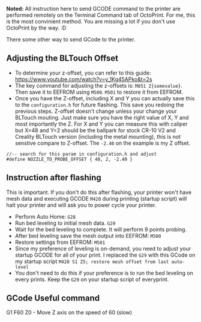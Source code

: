 **Noted:** All instruction  here to send GCODE command to the printer are performed remotely on the Terminal Command tab of OctoPrint. For me, this is the most convinient method. You are missing a lot if you don't use OctoPrint by the way. :D

There some other way to send GCode to the printer. 

## Adjusting the BLTouch Offset

- To determine your z-offset, you can refer to this guide: https://www.youtube.com/watch?v=y_1Kg45APko&t=2s
- The key command for adjusting the z-offsets is: `M851 Z{somevalue}`. Then save it to EEFROM using `M500`. `M501` to restore it from EEFROM.  
- Once you have the Z-offset, including X and Y you can actually save this to the `configuration.h` for future flashing. This save you redoing the previous steps. Z-offset doesn't change unless your change your BLTouch mouting. Just make sure you have the right value of X, Y and most importantly the Z. For X and Y you can measure this with caliper but X=48 and Y=2 should be the ballpark for stock CR-10 V2 and Creality BLTouch version (including the metal mounting), this is not  senstive compare to Z-offset.  The `-2.40` on the example is my Z offset. 

```
//-- search for this param in configuration.h and adjust 
#define NOZZLE_TO_PROBE_OFFSET { 48, 2, -2.40 } 
```

## Instruction after flashing

This is important. If you don't do this after flashing, your printer won't have mesh data and executing GCODE `M420` during printing (startup script) will halt your printer and will ask you to power cycle your printer. 

- Perform Auto Home: `G28`
- Run bed leveling to initial mesh data. `G29` 
- Wait for the bed leveling to complete. It will perform 9 points probing. 
- After bed leveling save the mesh output into EEFROM: `M500`
- Restore settings from EEFROM:  `M501`
- Since my preference of leveling is on-demand, you need to adjust your startup GCODE for all of your print. I replaced the `G29` with this GCode on my startup script `M420 S1 Z5; restore mesh offset from last auto-level`
- You don't need to do this if your preference is to run the bed leveling on every prints. Keep the `G29` on your startup script of everyprint. 

## GCode Useful command
G1 F60 Z0 - Move Z axis on the speed of 60 (slow)
